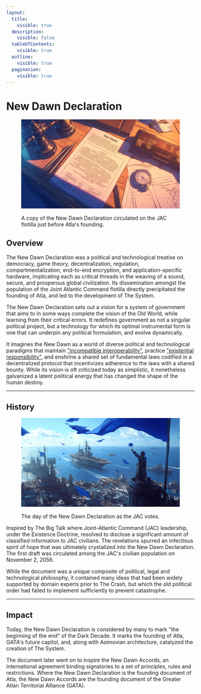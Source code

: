 ```yaml
---
layout:
  title:
    visible: true
  description:
    visible: false
  tableOfContents:
    visible: true
  outline:
    visible: true
  pagination:
    visible: true
---
```


# New Dawn Declaration

<figure><img src="../../../.gitbook/assets/new-dawn-declaration.png" alt=""><figcaption><p>A copy of the New Dawn Declaration circulated on the JAC flotilla just before Atla's founding.</p></figcaption></figure>

## Overview

The New Dawn Declaration was a political and technological treatise on democracy, game theory, decentralization, regulation, compartmentalization, end-to-end encryption, and application-specific hardware, implicating each as critical threads in the weaving of a sound, secure, and prosperous global civilization. Its dissemination amongst the population of the Joint Atlantic Command flotilla directly precipitated the founding of Atla, and led to the development of The System.

The New Dawn Declaration sets out a vision for a system of government that aims to in some ways complete the vision of the Old World, while learning from their critical errors. It redefines government as not a singular political project, but a technology for which its optimal instrumental form is one that can underpin any political formulation, and evolve dynamically.

It imagines the New Dawn as a world of diverse political and technological paradigms that maintain ["incompatible interoperability"](../politics/paradigms.md), practice ["existential responsibility"](../military-and-defense/existence-doctrine.md), and enshrine a shared set of fundamental laws codified in a decentralized protocol that incentivizes adherence to the laws with a shared bounty. While its vision is oft criticized today as simplistic, it nonetheless galvanized a latent political energy that has changed the shape of the human destiny.

***

## History

<figure><img src="../../../.gitbook/assets/nomoney420_extreme_close_up_from_the_deck_of_future_celebrating_16c8eaf2-2911-4e01-8504-1ee66893afe4.png" alt="" width="563"><figcaption><p>The day of the New Dawn Declaration as the JAC votes.</p></figcaption></figure>

Inspired by The Big Talk where Joint-Atlantic Command (JAC) leadership, under the Existence Doctrine, resolved to disclose a significant amount of classified information to JAC civilians. The revelations spurred an infectious spirit of hope that was ultimately crystalized into the New Dawn Declaration. The first draft was circulated among the JAC's civilian population on November 2, 2056.

While the document was a unique composite of political, legal and technological philosophy, it contained many ideas that had been widely supported by domain experts prior to The Crash, but which the old political order had failed to implement sufficiently to prevent catastrophe.

***

## Impact

Today, the New Dawn Declaration is considered by many to mark "the beginning of the end" of the Dark Decade. It marks the founding of Atla, GATA's future capitol, and, along with Asimovian architecture, catalyzed the creation of The System.

The document later went on to inspire the New Dawn Accords, an international agreement binding signatories to a set of principles, rules and restrictions. Where the New Dawn Declaration is the founding document of Atla, the New Dawn Accords are the founding document of the Greater Atlan Territorial Alliance (GATA).
